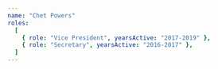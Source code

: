 ```yaml
---
name: "Chet Powers"
roles:
  [
    { role: "Vice President", yearsActive: "2017-2019" },
    { role: "Secretary", yearsActive: "2016-2017" },
  ]
---
```

